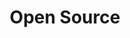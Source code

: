 ---
slug: "/grundlagen/open-source"
title: "Open Source"
category: "Grundlagen"
sorting: 0
presentation: 'https://onedrive.live.com/embed?cid=77FF6CBF13D23430&resid=77FF6CBF13D23430%21108828&authkey=AMNue4Q9kyBAU0I&em=2&wdAr=1.6'
sources:
    - title: 'Quelle 1'
      url: 'https://google.com'
    - title: 'Quelle 2'
      url: 'https://bing.com'
---